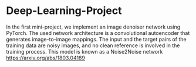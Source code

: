 # Deep-Learning-Project


In the first mini-project, we implement an image denoiser network using PyTorch. The used network architecture is a convolutional autoencoder that generates image-to-image mappings. The input and the target pairs of the training data are noisy images, and no clean reference is involved in the training process. This model is known as a Noise2Noise network https://arxiv.org/abs/1803.04189
